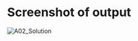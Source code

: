 <h1>Screenshot of output</h1>

![A02_Solution](https://user-images.githubusercontent.com/81542559/158281999-cf74405a-6bf0-4373-a878-abc953048f43.png)
